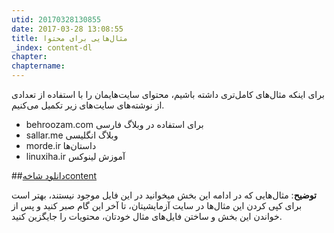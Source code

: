 ```yaml
---
utid: 20170328130855
date: 2017-03-28 13:08:55
title: مثال‌هایی برای محتوا
_index: content-dl
chapter: 
chaptername: 
---
```

برای اینکه مثال‌های کامل‌تری داشته باشیم، محتوای سایت‌هایمان را با استفاده از تعدادی از نوشته‌های سایت‌های زیر تکمیل می‌کنیم.

- behroozam.com برای استفاده در وبلاگ فارسی
- sallar.me وبلاگ انگلیسی
- morde.ir داستان‌ها
- linuxiha.ir آموزش لینوکس

##[دانلود شاخهcontent](https://raw.githubusercontent.com/miraxy/sample/master/content.zip)

**توضیح**: مثال‌هایی که در ادامه این بخش میخوانید در این فایل موجود نیستند، بهتر است برای کپی کردن این مثال‌ها در سایت آزمایشیتان، تا آخر این گام صبر کنید و پس از خواندن این بخش و ساختن فایل‌های مثال خودتان، محتویات را جایگزین کنید.
